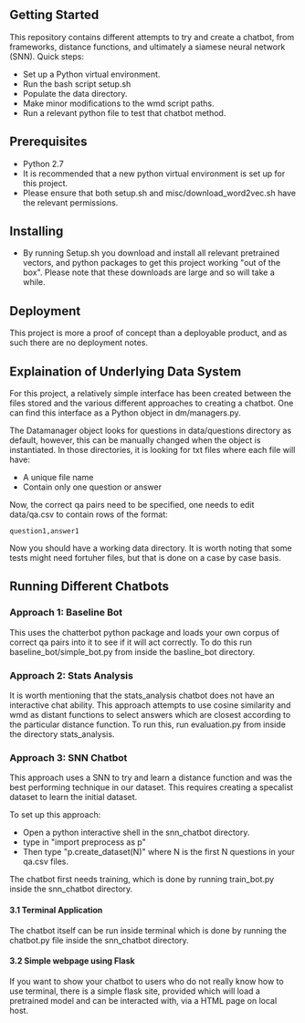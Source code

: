 
## Getting Started ## 
This repository contains different attempts to try and create a chatbot, from frameworks, 
distance functions, and ultimately a siamese neural network (SNN). Quick steps:
* Set up a Python virtual environment. 
* Run the bash script setup.sh 
* Populate the data directory. 
* Make minor modifications to the wmd script paths. 
* Run a relevant python file to test that chatbot method. 

## Prerequisites ## 
* Python 2.7
* It is recommended that a new python virtual environment is set up for this project. 
* Please ensure that both setup.sh and misc/download_word2vec.sh have the relevant permissions.


## Installing ## 
* By running Setup.sh you download and install all relevant pretrained vectors, and python 
packages to get this project working "out of the box". Please note that these downloads are 
large and so will take a while.

## Deployment ## 
This project is more a proof of concept than a deployable product, and as such there are no deployment notes. 


## Explaination of Underlying Data System ## 

For this project, a relatively simple interface has been created between the files stored and 
the various different approaches to creating a chatbot. One can find this interface as a Python object in dm/managers.py. 

The Datamanager object looks for questions in data/questions directory as default, however, this can be manually changed when the object is instantiated. In those directories, it is looking for txt files where each file will have:

* A unique file name
* Contain only one question or answer 

Now, the correct qa pairs need to be specified, one needs to edit data/qa.csv to contain rows of the format: 

```
question1,answer1
```

Now you should have a working data directory. It is worth noting that some tests might need fortuher files, but that is done on a case by case basis.

## Running Different Chatbots ## 

### Approach 1: Baseline Bot ### 
This uses the chatterbot python package and loads your own corpus of correct qa pairs into it to see if it will act correctly. To do this run baseline_bot/simple_bot.py from inside the basline_bot directory.

### Approach 2: Stats Analysis ### 
It is worth mentioning that the stats_analysis chatbot does not have an interactive chat ability. This approach attempts to use cosine similarity and wmd as distant functions to select answers which are closest according to the particular distance function. To run this, run evaluation.py from inside the directory stats_analysis.

### Approach 3: SNN Chatbot ### 
This approach uses a SNN to try and learn a distance function and was the best performing technique in our dataset. This requires creating a specalist dataset to learn the initial dataset.

To set up this approach: 
* Open a python interactive shell in the snn_chatbot directory. 
* type in "import preprocess as p"
* Then type "p.create_dataset(N)" where N is the first N questions in your qa.csv files. 

The chatbot first needs training, which is done by running train_bot.py inside the snn_chatbot directory.  
#### 3.1 Terminal Application ####
The chatbot itself can be run inside terminal which is done by running the chatbot.py file inside the snn_chatbot directory. 

#### 3.2 Simple webpage using Flask #### 
If you want to show your chatbot to users who do not really know how to use terminal, there is a simple flask site, provided which will load a pretrained model and can be interacted with, via a HTML
page on local host. 
